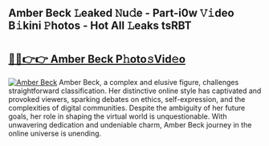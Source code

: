 ## Amber Beck 𝙻eaked 𝙽u𝚍e - Part-i0w 𝚅𝚒deo B𝚒kini 𝙿hotos - Hot All 𝙻eaks tsRBT

# <h2><a href="http://ld2zjlh.urlbe.top/?page=Amber+Beck">🔗🔗👉👉 Amber Beck P𝚑oto𝚜Vid𝚎o</a></h2>

[![Amber Beck](https://i.imgur.com/eBuTRDB.gif)](http://ld2zjlh.urlbe.top/?page=Amber+Beck)
Amber Beck, a complex and elusive figure, challenges straightforward classification. Her distinctive online style has captivated and provoked viewers, sparking debates on ethics, self-expression, and the complexities of digital communities. Despite the ambiguity of her future goals, her role in shaping the virtual world is unquestionable. With unwavering dedication and undeniable charm, Amber Beck journey in the online universe is unending.
